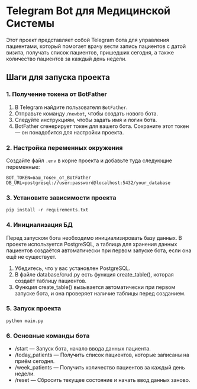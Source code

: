 # Telegram Bot для Медицинской Системы

Этот проект представляет собой Telegram бота для управления пациентами, который помогает врачу вести запись пациентов с датой визита, получать список пациентов, пришедших сегодня, а также количество пациентов за каждый день недели.

## Шаги для запуска проекта

### 1. Получение токена от BotFather

1. В Telegram найдите пользователя `BotFather`.
2. Отправьте команду `/newbot`, чтобы создать нового бота.
3. Следуйте инструкциям, чтобы задать имя и логин бота.
4. BotFather сгенерирует токен для вашего бота. Сохраните этот токен — он понадобится для настройки проекта.

### 2. Настройка переменных окружения

Создайте файл `.env` в корне проекта и добавьте туда следующие переменные:

```env
BOT_TOKEN=ваш_токен_от_BotFather
DB_URL=postgresql://user:password@localhost:5432/your_database
```

### 3. Установите зависимости проекта
```env
pip install -r requirements.txt
```

### 4. Инициализация БД

Перед запуском бота необходимо инициализировать базу данных. В проекте используется PostgreSQL, а таблица для хранения данных пациентов создаётся автоматически при первом запуске бота, если она ещё не существует.

1. Убедитесь, что у вас установлен PostgreSQL.
2. В файле database/crud.py есть функция create_table(), которая создаёт таблицу пациентов.
3. Функция create_table() вызывается автоматически при первом запуске бота, и она проверяет наличие таблицы перед созданием.

### 5. Запуск проекта
```env
python main.py
```

### 6. Основные команды бота
* /start — Запуск бота, начало ввода данных пациента.
* /today_patients — Получить список пациентов, которые записаны на приём сегодня.
* /week_patients — Получить количество пациентов за каждый день недели.
* /reset — Сбросить текущее состояние и начать ввод данных заново.
